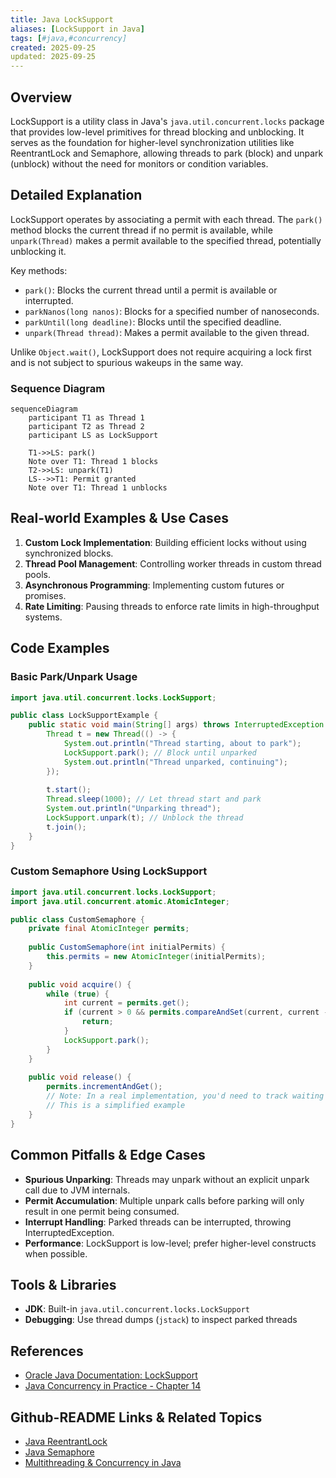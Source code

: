 ```yaml
---
title: Java LockSupport
aliases: [LockSupport in Java]
tags: [#java,#concurrency]
created: 2025-09-25
updated: 2025-09-25
---
```


## Overview

LockSupport is a utility class in Java's `java.util.concurrent.locks` package that provides low-level primitives for thread blocking and unblocking. It serves as the foundation for higher-level synchronization utilities like ReentrantLock and Semaphore, allowing threads to park (block) and unpark (unblock) without the need for monitors or condition variables.

## Detailed Explanation

LockSupport operates by associating a permit with each thread. The `park()` method blocks the current thread if no permit is available, while `unpark(Thread)` makes a permit available to the specified thread, potentially unblocking it.

Key methods:
- `park()`: Blocks the current thread until a permit is available or interrupted.
- `parkNanos(long nanos)`: Blocks for a specified number of nanoseconds.
- `parkUntil(long deadline)`: Blocks until the specified deadline.
- `unpark(Thread thread)`: Makes a permit available to the given thread.

Unlike `Object.wait()`, LockSupport does not require acquiring a lock first and is not subject to spurious wakeups in the same way.

### Sequence Diagram

```mermaid
sequenceDiagram
    participant T1 as Thread 1
    participant T2 as Thread 2
    participant LS as LockSupport

    T1->>LS: park()
    Note over T1: Thread 1 blocks
    T2->>LS: unpark(T1)
    LS-->>T1: Permit granted
    Note over T1: Thread 1 unblocks
```

## Real-world Examples & Use Cases

1. **Custom Lock Implementation**: Building efficient locks without using synchronized blocks.
2. **Thread Pool Management**: Controlling worker threads in custom thread pools.
3. **Asynchronous Programming**: Implementing custom futures or promises.
4. **Rate Limiting**: Pausing threads to enforce rate limits in high-throughput systems.

## Code Examples

### Basic Park/Unpark Usage

```java
import java.util.concurrent.locks.LockSupport;

public class LockSupportExample {
    public static void main(String[] args) throws InterruptedException {
        Thread t = new Thread(() -> {
            System.out.println("Thread starting, about to park");
            LockSupport.park(); // Block until unparked
            System.out.println("Thread unparked, continuing");
        });
        
        t.start();
        Thread.sleep(1000); // Let thread start and park
        System.out.println("Unparking thread");
        LockSupport.unpark(t); // Unblock the thread
        t.join();
    }
}
```

### Custom Semaphore Using LockSupport

```java
import java.util.concurrent.locks.LockSupport;
import java.util.concurrent.atomic.AtomicInteger;

public class CustomSemaphore {
    private final AtomicInteger permits;
    
    public CustomSemaphore(int initialPermits) {
        this.permits = new AtomicInteger(initialPermits);
    }
    
    public void acquire() {
        while (true) {
            int current = permits.get();
            if (current > 0 && permits.compareAndSet(current, current - 1)) {
                return;
            }
            LockSupport.park();
        }
    }
    
    public void release() {
        permits.incrementAndGet();
        // Note: In a real implementation, you'd need to track waiting threads
        // This is a simplified example
    }
}
```

## Common Pitfalls & Edge Cases

- **Spurious Unparking**: Threads may unpark without an explicit unpark call due to JVM internals.
- **Permit Accumulation**: Multiple unpark calls before parking will only result in one permit being consumed.
- **Interrupt Handling**: Parked threads can be interrupted, throwing InterruptedException.
- **Performance**: LockSupport is low-level; prefer higher-level constructs when possible.

## Tools & Libraries

- **JDK**: Built-in `java.util.concurrent.locks.LockSupport`
- **Debugging**: Use thread dumps (`jstack`) to inspect parked threads

## References

- [Oracle Java Documentation: LockSupport](https://docs.oracle.com/javase/8/docs/api/java/util/concurrent/locks/LockSupport.html)
- [Java Concurrency in Practice - Chapter 14](https://www.amazon.com/Java-Concurrency-Practice-Brian-Goetz/dp/0321349601)

## Github-README Links & Related Topics

- [Java ReentrantLock](./java-reentrantlock/README.md)
- [Java Semaphore](./java-semaphore/README.md)
- [Multithreading & Concurrency in Java](./multithreading-and-concurrency-in-java/README.md)